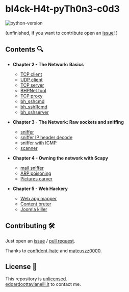 # bl4ck-H4t-pyTh0n3-c0d3

![python-version](https://github.com/edoardottt/images/blob/main/black-hat-python-code/python-version.svg)

(unfinished, if you want to contribute open an [issue](https://github.com/edoardottt/black-hat-python3-code/issues)! )

Contents 🔍
---------

- **Chapter 2 - The Network: Basics**
  
  - [TCP client](https://github.com/edoardottt/black-hat-python3-code/blob/master/tcp_client.py)
  - [UDP client](https://github.com/edoardottt/black-hat-python3-code/blob/master/udp_client.py)
  - [TCP server](https://github.com/edoardottt/black-hat-python3-code/blob/master/tcp_server.py)
  - [BHPNet tool](https://github.com/edoardottt/black-hat-python3-code/blob/master/bhpnet.py)
  - [TCP proxy](https://github.com/edoardottt/black-hat-python3-code/blob/master/tcp_proxy.py)
  - [bh_sshcmd](https://github.com/edoardottt/black-hat-python3-code/blob/master/bh_sshcmd.py)
  - [bh_sshRcmd](https://github.com/edoardottt/black-hat-python3-code/blob/master/bh_sshRcmd.py)
  - [bh_sshserver](https://github.com/edoardottt/black-hat-python3-code/blob/master/bh_sshserver.py)

- **Chapter 3 - The Network: Raw sockets and sniffing**

  - [sniffer](https://github.com/edoardottt/black-hat-python3-code/blob/master/sniffer.py)
  - [sniffer IP header decode](https://github.com/edoardottt/black-hat-python3-code/blob/master/sniffer_ip_header_decode.py)
  - [sniffer with ICMP](https://github.com/edoardottt/black-hat-python3-code/blob/master/sniffer_with_icmp.py)
  - [scanner](https://github.com/edoardottt/black-hat-python3-code/blob/master/scanner.py)

- **Chapter 4 - Owning the network with Scapy**

  - [mail sniffer](https://github.com/edoardottt/black-hat-python3-code/blob/master/mail_sniffer.py)
  - [ARP poisoning](https://github.com/edoardottt/black-hat-python3-code/blob/master/arper.py)
  - [Pictures carver](https://github.com/edoardottt/black-hat-python3-code/blob/master/pic_carver.py)
  

- **Chapter 5 - Web Hackery**

  - [Web app mapper](https://github.com/edoardottt/black-hat-python3-code/blob/master/web_app_mapper.py)
  - [Content bruter](https://github.com/edoardottt/black-hat-python3-code/blob/master/content_bruter.py)
  - [Joomla killer](https://github.com/edoardottt/black-hat-python3-code/blob/master/joomla_killer.py)
    
Contributing 🛠
-------

Just open an [issue](https://github.com/edoardottt/black-hat-python3-code/issues) / [pull request](https://github.com/edoardottt/black-hat-python3-code/pulls).

Thanks to [confident-hate](https://github.com/confident-hate) and [mateuszz0000](https://github.com/mateuszz0000).

License 📝
-------

This repository is [unlicensed](https://github.com/edoardottt/black-hat-python3-code/blob/master/LICENSE).  
[edoardoottavianelli.it](https://www.edoardoottavianelli.it) to contact me.

